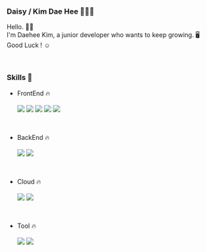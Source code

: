 ### Daisy / Kim Dae Hee 🧑🏻‍💻
Hello. 👋🏻<br>
I'm Daehee Kim, a junior developer who wants to keep growing. 🖥<br>
Good Luck ! ☺️


<br>

### Skills 🌊
- FrontEnd 🔥<br><br>
<img src="https://img.shields.io/badge/HTML5-E34F26?style=flat&logo=HTML5&logoColor=white"> <img src="https://img.shields.io/badge/CSS3-1572B6?style=flat&logo=CSS3&logoColor=white"> <img src="https://img.shields.io/badge/JS-F7DF1E?style=flat&logo=JavaScript&logoColor=white"> <img src="https://img.shields.io/badge/jQuery-0769AD?style=flat&logo=jQuery&logoColor=white"> <img src="https://img.shields.io/badge/React-61DAFB?style=flat&logo=React&logoColor=white">  

<br>

- BackEnd 🔥<br><br>
<img src="https://img.shields.io/badge/Spring Boot-6DB33F?style=flat&logo=Spring Boot&logoColor=white">  <img src="https://img.shields.io/badge/Flask-000000?style=flat&logo=Flask&logoColor=white"> 

<br>

- Cloud 🔥<br><br>
<img src="https://img.shields.io/badge/EC2-FF9900?style=flat&logo=Amazon EC2&logoColor=white">  <img src="https://img.shields.io/badge/RDS-527FFF?style=flat&logo=Amazon RDS&logoColor=white"> 

<br>

- Tool 🔥<br><br>
<img src="https://img.shields.io/badge/Spring Boot-6DB33F?style=flat&logo=Spring Boot&logoColor=white">  <img src="https://img.shields.io/badge/Flask-000000?style=flat&logo=Flask&logoColor=white"> 
